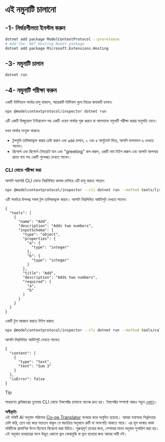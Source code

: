 <!--
CO_OP_TRANSLATOR_METADATA:
{
  "original_hash": "d1954cd45a2563dfea43bfe48cccb0c8",
  "translation_date": "2025-05-17T09:07:54+00:00",
  "source_file": "03-GettingStarted/01-first-server/solution/dotnet/README.md",
  "language_code": "bn"
}
-->
# এই নমুনাটি চালানো

## -1- নির্ভরশীলতা ইনস্টল করুন

```bash
dotnet add package ModelContextProtocol --prerelease
# Add the .NET Hosting NuGet package
dotnet add package Microsoft.Extensions.Hosting
```

## -3- নমুনাটি চালান

```bash
dotnet run
```

## -4- নমুনাটি পরীক্ষা করুন

একটি টার্মিনালে সার্ভার চালু থাকলে, আরেকটি টার্মিনাল খুলে নিচের কমান্ডটি চালান:

```bash
npx @modelcontextprotocol/inspector dotnet run
```

এটি একটি ভিজ্যুয়াল ইন্টারফেস সহ একটি ওয়েব সার্ভার শুরু করবে যা আপনাকে নমুনাটি পরীক্ষা করার অনুমতি দেবে।

যখন সার্ভার সংযুক্ত থাকবে:

- টুলগুলি তালিকাভুক্ত করার চেষ্টা করুন এবং `add` চালান, ২ এবং ৪ আর্গুমেন্ট দিয়ে, আপনি ফলাফলে ৬ দেখতে পাবেন।
- রিসোর্স এবং রিসোর্স টেমপ্লেটে যান এবং "greeting" কল করুন, একটি নাম টাইপ করুন এবং আপনি আপনার প্রদত্ত নাম সহ একটি শুভেচ্ছা দেখতে পাবেন।

### CLI মোডে পরীক্ষা করা

আপনি সরাসরি CLI মোডে নিম্নলিখিত কমান্ড চালিয়ে এটি চালু করতে পারেন:

```bash
npx @modelcontextprotocol/inspector --cli dotnet run --method tools/list
```

এটি সার্ভারে উপলব্ধ সমস্ত টুল তালিকাভুক্ত করবে। আপনি নিম্নলিখিত আউটপুট দেখতে পাবেন:

```text
{
  "tools": [
    {
      "name": "Add",
      "description": "Adds two numbers",
      "inputSchema": {
        "type": "object",
        "properties": {
          "a": {
            "type": "integer"
          },
          "b": {
            "type": "integer"
          }
        },
        "title": "Add",
        "description": "Adds two numbers",
        "required": [
          "a",
          "b"
        ]
      }
    }
  ]
}
```

একটি টুল আহ্বান করতে টাইপ করুন:

```bash
npx @modelcontextprotocol/inspector --cli dotnet run --method tools/call --tool-name Add --tool-arg a=1 --tool-arg b=2
```

আপনি নিম্নলিখিত আউটপুট দেখতে পাবেন:

```text
{
  "content": [
    {
      "type": "text",
      "text": "Sum 3"
    }
  ],
  "isError": false
}
```

> [!TIP]
> সাধারণত ব্রাউজারের তুলনায় CLI মোডে ইন্সপেক্টর চালানো অনেক দ্রুত হয়।
> ইন্সপেক্টর সম্পর্কে আরও পড়ুন [এখানে](https://github.com/modelcontextprotocol/inspector)।

**অস্বীকৃতি**:  
এই নথিটি AI অনুবাদ পরিষেবা [Co-op Translator](https://github.com/Azure/co-op-translator) ব্যবহার করে অনূদিত হয়েছে। আমরা যথাসাধ্য নির্ভুলতার চেষ্টা করি, তবে দয়া করে সচেতন থাকুন যে স্বয়ংক্রিয় অনুবাদে ত্রুটি বা অসংগতি থাকতে পারে। এর মূল ভাষায় থাকা নথিটিকে প্রামাণিক উৎস হিসেবে বিবেচনা করা উচিত। গুরুত্বপূর্ণ তথ্যের জন্য, পেশাদার মানব অনুবাদ সুপারিশ করা হয়। এই অনুবাদ ব্যবহারের ফলে উদ্ভূত কোনো ভুল বোঝাবুঝি বা ভুল ব্যাখ্যার জন্য আমরা দায়ী নই।